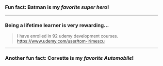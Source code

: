 ### Fun fact: **Batman** is my *favorite super hero*!
---
### Being a lifetime learner is very rewarding...
> I have enrolled in 92 udemy development courses.
https://www.udemy.com/user/tom-irimescu
---
### Another fun fact: **Corvette** is my *favorite Automobile*!
